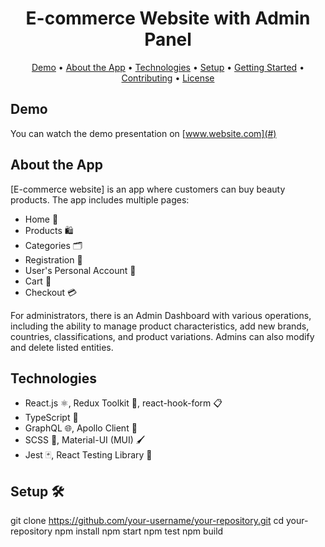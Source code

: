 <h1 align="center">E-commerce Website with Admin Panel</h1>

<p align="center">
  <a href="#demo">Demo</a> •
  <a href="#about-the-app">About the App</a> •
  <a href="#technologies">Technologies</a> •
  <a href="#setup">Setup</a> •
  <a href="#getting-started">Getting Started</a> •
  <a href="#contributing">Contributing</a> •
  <a href="#license">License</a>
</p>

## Demo

You can watch the demo presentation on [www.website.com](#)

## About the App

[E-commerce website] is an app where customers can buy beauty products. The app includes multiple pages:

- Home 🏡
- Products 🛍️
- Categories 🗂️
- Registration 📝
- User's Personal Account 👤
- Cart 🛒
- Checkout 💳

For administrators, there is an Admin Dashboard with various operations, including the ability to manage product characteristics, add new brands, countries, classifications, and product variations. Admins can also modify and delete listed entities.

## Technologies

- React.js ⚛️, Redux Toolkit 🧰, react-hook-form 📋
- TypeScript 🦄
- GraphQL 🌐, Apollo Client 🚀
- SCSS 🎨, Material-UI (MUI) 🖌️
- Jest 🃏, React Testing Library 🧪

## Setup 🛠️
   git clone https://github.com/your-username/your-repository.git
   cd your-repository
   npm install
   npm start
   npm test
   npm build

